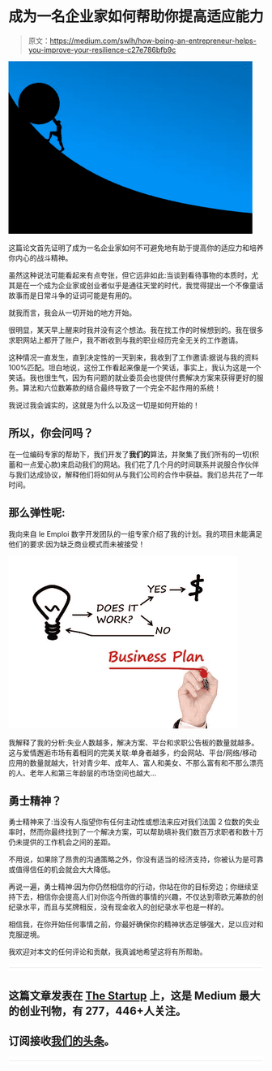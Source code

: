 # 成为一名企业家如何帮助你提高适应能力

> 原文：<https://medium.com/swlh/how-being-an-entrepreneur-helps-you-improve-your-resilience-c27e786bfb9c>

![](img/91c22ad3b766caad7ed6d5b6fe0a5ca7.png)

这篇论文首先证明了成为一名企业家如何不可避免地有助于提高你的适应力和培养你内心的战斗精神。

虽然这种说法可能看起来有点夸张，但它远非如此:当谈到看待事物的本质时，尤其是在一个成为企业家或创业者似乎是通往天堂的时代，我觉得提出一个不像童话故事而是日常斗争的证词可能是有用的。

就我而言，我会从一切开始的地方开始。

很明显，某天早上醒来时我并没有这个想法。我在找工作的时候想到的。我在很多求职网站上都开了账户，我不断收到与我的职业经历完全无关的工作邀请。

这种情况一直发生，直到决定性的一天到来，我收到了工作邀请:据说与我的资料 100%匹配。坦白地说，这份工作看起来像是一个笑话，事实上，我认为这是一个笑话。我也很生气，因为有问题的就业委员会也提供付费解决方案来获得更好的服务。算法和六位数筹款的结合最终导致了一个完全不起作用的系统！

我说过我会诚实的，这就是为什么以及这一切是如何开始的！

## 所以，你会问吗？

在一位编码专家的帮助下，我们开发了**我们的**算法，并聚集了我们所有的一切(积蓄和一点爱心款)来启动我们的网站。我们花了几个月的时间联系并说服合作伙伴与我们达成协议，解释他们将如何从与我们公司的合作中获益。我们总共花了一年时间。

## 那么弹性呢:

我向来自 le Emploi 数字开发团队的一组专家介绍了我的计划。我的项目未能满足他们的要求:因为缺乏商业模式而未被接受！

![](img/803a347d49c579478afe3dbed78eeb96.png)

我解释了我的分析:失业人数越多，解决方案、平台和求职公告板的数量就越多。这与爱情邂逅市场有着相同的完美关联:单身者越多，约会网站、平台/网络/移动应用的数量就越大，针对青少年、成年人、富人和美女、不那么富有和不那么漂亮的人、老年人和第三年龄层的市场空间也越大…

## 勇士精神？

勇士精神来了:当没有人指望你有任何主动性或想法来应对我们法国 2 位数的失业率时，然而你最终找到了一个解决方案，可以帮助填补我们数百万求职者和数十万仍未提供的工作机会之间的差距。

不用说，如果除了昂贵的沟通策略之外，你没有适当的经济支持，你被认为是可靠或值得信任的机会就会大大降低。

再说一遍，勇士精神:因为你仍然相信你的行动，你站在你的目标旁边；你继续坚持下去，相信你会提高人们对你迄今所做的事情的兴趣，不仅达到零欧元筹款的创纪录水平，而且与奖牌相反，没有现金收入的创纪录水平也是一样的。

相信我，在你开始任何事情之前，你最好确保你的精神状态足够强大，足以应对和克服逆境。

我欢迎对本文的任何评论和贡献，我真诚地希望这将有所帮助。

![](img/731acf26f5d44fdc58d99a6388fe935d.png)

## 这篇文章发表在 [The Startup](https://medium.com/swlh) 上，这是 Medium 最大的创业刊物，有 277，446+人关注。

## 订阅接收[我们的头条](http://growthsupply.com/the-startup-newsletter/)。

![](img/731acf26f5d44fdc58d99a6388fe935d.png)